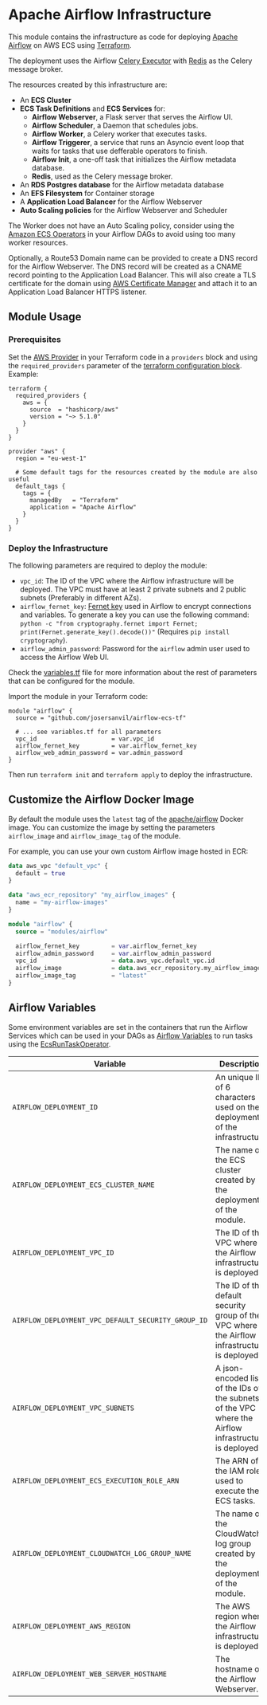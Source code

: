 # Apache Airflow Infrastructure

This module contains the infrastructure as code for deploying [Apache Airflow](https://airflow.apache.org/) on AWS ECS using [Terraform](https://www.terraform.io/).

The deployment uses the Airflow [Celery Executor](https://airflow.apache.org/docs/stable/executor/celery.html) with [Redis](https://redis.io/) as the Celery message broker.

The resources created by this infrastructure are:

- An **ECS Cluster**
- **ECS Task Definitions** and **ECS Services** for:
  - **Airflow Webserver**, a Flask server that serves the Airflow UI.
  - **Airflow Scheduler**, a Daemon that schedules jobs.
  - **Airflow Worker**, a Celery worker that executes tasks.
  - **Airflow Triggerer**, a service that runs an Asyncio event loop that waits for tasks that use defferable operators to finish.
  - **Airflow Init**, a one-off task that initializes the Airflow metadata database.
  - **Redis**, used as the Celery message broker.
- An **RDS Postgres database** for the Airflow metadata database
- An **EFS Filesystem** for Container storage
- A **Application Load Balancer** for the Airflow Webserver
- **Auto Scaling policies** for the Airflow Webserver and Scheduler

The Worker does not have an Auto Scaling policy, consider using the [Amazon ECS Operators](https://airflow.apache.org/docs/apache-airflow-providers-amazon/stable/operators/ecs.html#) in your Airflow DAGs to avoid using too many worker resources.

Optionally, a Route53 Domain name can be provided to create a DNS record for the Airflow Webserver. The DNS record will be created as a CNAME record pointing to the Application Load Balancer. This will also create a TLS certificate for the domain using [AWS Certificate Manager](https://aws.amazon.com/certificate-manager/) and attach it to an Application Load Balancer HTTPS listener.

## Module Usage

### Prerequisites

Set the [AWS Provider](https://registry.terraform.io/providers/hashicorp/aws/latest/docs) in your Terraform code in a `providers` block and using the `required_providers` parameter of the [terraform configuration block](https://www.terraform.io/docs/language/settings/index.html#required_providers). Example:

```hcl
terraform {
  required_providers {
    aws = {
      source  = "hashicorp/aws"
      version = "~> 5.1.0"
    }
  }
}

provider "aws" {
  region = "eu-west-1"

  # Some default tags for the resources created by the module are also useful
  default_tags {
    tags = {
      managedBy   = "Terraform"
      application = "Apache Airflow"
    }
  }
}
```

### Deploy the Infrastructure

The following parameters are required to deploy the module:

- `vpc_id`: The ID of the VPC where the Airflow infrastructure will be deployed. The VPC must have at least 2 private subnets and 2 public subnets (Preferably in different AZs).
- `airflow_fernet_key`: [Fernet key](https://airflow.apache.org/docs/apache-airflow/stable/administration-and-deployment/security/secrets/fernet.html#generating-fernet-key) used in Airflow to encrypt connections and variables. To generate a key you can use the following command: `python -c "from cryptography.fernet import Fernet; print(Fernet.generate_key().decode())"` (Requires `pip install cryptography`).
- `airflow_admin_password`: Password for the `airflow` admin user used to access the Airflow Web UI.

Check the [variables.tf](./variables.tf) file for more information about the rest of parameters that can be configured for the module.

Import the module in your Terraform code:

```hcl
module "airflow" {
  source = "github.com/josersanvil/airflow-ecs-tf"

  # ... see variables.tf for all parameters
  vpc_id                     = var.vpc_id
  airflow_fernet_key         = var.airflow_fernet_key
  airflow_web_admin_password = var.admin_password
}
```

Then run `terraform init` and `terraform apply` to deploy the infrastructure.

## Customize the Airflow Docker Image

By default the module uses the `latest` tag of the [apache/airflow](https://hub.docker.com/r/apache/airflow) Docker image. You can customize the image by setting the parameters `airflow_image` and `airflow_image_tag` of the module.

For example, you can use your own custom Airflow image hosted in ECR:

```terraform
data aws_vpc "default_vpc" {
  default = true
}

data "aws_ecr_repository" "my_airflow_images" {
  name = "my-airflow-images"
}

module "airflow" {
  source = "modules/airflow"

  airflow_fernet_key         = var.airflow_fernet_key
  airflow_admin_password     = var.airflow_admin_password
  vpc_id                     = data.aws_vpc.default_vpc.id
  airflow_image              = data.aws_ecr_repository.my_airflow_images.repository_url
  airflow_image_tag          = "latest"
}
```

## Airflow Variables

Some environment variables are set in the containers that run the Airflow Services which can be used in your DAGs as [Airflow Variables](https://airflow.apache.org/docs/stable/concepts.html#variables) to run tasks using the [EcsRunTaskOperator](https://airflow.apache.org/docs/apache-airflow-providers-amazon/stable/operators/ecs.html#run-a-task-definition).

| Variable | Description | Example |
| --- | --- | --- |
| `AIRFLOW_DEPLOYMENT_ID` | An unique ID of 6 characters used on the deployment of the infrastructure. | `pz3us1` |
| `AIRFLOW_DEPLOYMENT_ECS_CLUSTER_NAME` | The name of the ECS cluster created by the deployment of the module. | `Airflow-pz3us1` |
| `AIRFLOW_DEPLOYMENT_VPC_ID` | The ID of the VPC where the Airflow infrastructure is deployed. | `vpc-1234567890` |
| `AIRFLOW_DEPLOYMENT_VPC_DEFAULT_SECURITY_GROUP_ID` | The ID of the default security group of the VPC where the Airflow infrastructure is deployed. | `sg-1234567890` |
| `AIRFLOW_DEPLOYMENT_VPC_SUBNETS` | A json-encoded list of the IDs of the subnets of the VPC where the Airflow infrastructure is deployed. | `["subnet-1234567890", "subnet-1234567891"]` |
| `AIRFLOW_DEPLOYMENT_ECS_EXECUTION_ROLE_ARN` | The ARN of the IAM role used to execute the ECS tasks. | `arn:aws:iam::1234567890:role/Airflow-pz3us1-EcsExecutionRole` |
| `AIRFLOW_DEPLOYMENT_CLOUDWATCH_LOG_GROUP_NAME` | The name of the CloudWatch log group created by the deployment of the module. | `/ecs/Airflow-pz3us1` |
| `AIRFLOW_DEPLOYMENT_AWS_REGION` | The AWS region where the Airflow infrastructure is deployed. | `eu-west-1` |
| `AIRFLOW_DEPLOYMENT_WEB_SERVER_HOSTNAME` | The hostname of the Airflow Webserver. | `airflow.mydomain.com` or `airflow-alb-pz3us1-1234567890.eu-west-1.elb.amazonaws.com` when not using a custom domain. |
